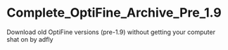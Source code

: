 # Complete_OptiFine_Archive_Pre_1.9
Download old OptiFine versions (pre-1.9) without getting your computer shat on by adfly
